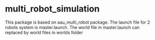 # multi_robot_simulation
This package is based on aau_multi_robot package.
The launch file for 2 robots system is master.launch.
The world file in master.launch can replaced by world files in worlds folder

